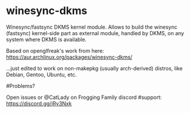# winesync-dkms
Winesync/fastsync DKMS kernel module. Allows to build the winesync (fastsync) kernel-side part as external module, handled by DKMS, on any system where DKMS is available.

Based on openglfreak's work from here:
https://aur.archlinux.org/packages/winesync-dkms/

...just edited to work on non-makepkg (usually arch-derived) distros, like Debian, Gentoo, Ubuntu, etc.

#Problems?

Open issues or @CatLady on Frogging Family discord #support:
https://discord.gg/jRy3Nxk
